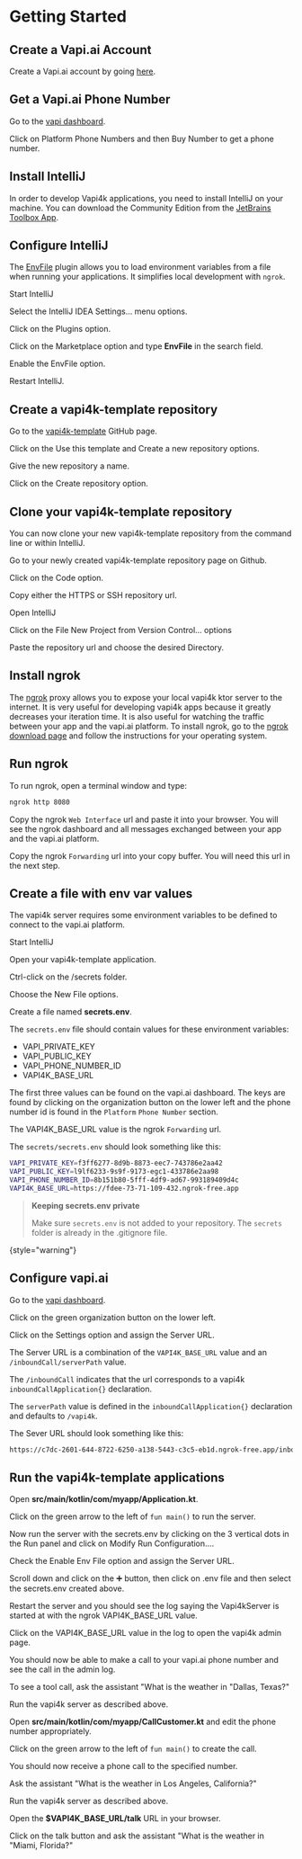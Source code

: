 <show-structure depth="1"/>

# Getting Started

## Create a Vapi.ai Account

Create a Vapi.ai account by going [here](https://dashboard.vapi.ai).

## Get a Vapi.ai Phone Number

<procedure>
    <step>
        <p>Go to the <a href = "https://dashboard.vapi.ai">vapi dashboard</a>.</p>
    </step>
    <step>
        <p>Click on <shortcut>Platform</shortcut> <shortcut>Phone Numbers</shortcut> and then
            <shortcut>Buy Number</shortcut> to get a phone number.</p>
    </step>
</procedure>

## Install IntelliJ

In order to develop Vapi4k applications, you need to install IntelliJ on your machine.
You can download the Community Edition from the [JetBrains Toolbox App](https://www.jetbrains.com/toolbox-app/).

## Configure IntelliJ

The [EnvFile](https://plugins.jetbrains.com/plugin/7861-envfile) plugin allows you to load environment variables from a
file when running your applications. It simplifies
local development with `ngrok`.

<procedure title="Install the EnvFile plugin">
    <step>
        <p>Start IntelliJ</p>
    </step>
    <step>
        <p>Select the <shortcut>IntelliJ IDEA</shortcut> <shortcut>Settings...</shortcut> menu options.</p>
    </step>
    <step>
        <p>Click on the <shortcut>Plugins</shortcut> option. </p>
    </step>
    <step>
        <p>Click on the <shortcut>Marketplace</shortcut> option and type <b>EnvFile</b> in the search field. </p>
    </step>
    <step>
        <p>Enable the <shortcut>EnvFile</shortcut> option.</p>
    </step>
    <step>
        <p>Restart IntelliJ.</p>
    </step>
</procedure>

## Create a vapi4k-template repository

<procedure title="">
    <step>
        <p>Go to the <a href = "https://github.com/pambrose/vapi4k-template">vapi4k-template</a> GitHub page.</p>
    </step>
    <step>
        <p>Click on the <shortcut>Use this template</shortcut> and <shortcut>Create a new repository</shortcut> options.</p>
    </step>
    <step>
        <p>Give the new repository a name.</p>
    </step>
    <step>
        <p>Click on the <shortcut>Create repository</shortcut> option.</p>
    </step>
</procedure>

## Clone your vapi4k-template repository

You can now clone your new vapi4k-template repository from the command line or within IntelliJ.

<procedure title="Clone your new vapi4k-template repository within IntelliJ">
    <step>
        <p>Go to your newly created vapi4k-template repository page on Github.</p>
    </step>
    <step>
        <p>Click on the <shortcut>Code</shortcut> option.</p>
    </step>
    <step>
        <p>Copy either the <shortcut>HTTPS</shortcut> or <shortcut>SSH</shortcut> repository url. </p>
    </step>
    <step>
        <p>Open IntelliJ</p>
    </step>
    <step>
        <p>Click on the <shortcut>File</shortcut> <shortcut>New</shortcut> <shortcut>Project from Version Control...</shortcut> options</p>
    </step>
    <step>
        <p>Paste the repository url and choose the desired <shortcut>Directory</shortcut>.</p>
    </step>
</procedure>

## Install ngrok

The [ngrok](https://ngrok.com/) proxy allows you to expose your local vapi4k ktor server to the internet.
It is very useful for developing vapi4k apps because it greatly decreases your iteration time.
It is also useful for watching the traffic between your app and the vapi.ai platform.
To install ngrok, go to the [ngrok download page](https://ngrok.com/download) and follow the instructions for
your operating system.

## Run ngrok

To run ngrok, open a terminal window and type:

```bash
ngrok http 8080
```

Copy the ngrok `Web Interface` url and paste it into your browser. You will see the ngrok dashboard and all messages
exchanged between your app and the vapi.ai platform.

Copy the ngrok `Forwarding` url into your copy buffer. You will need this url in the next step.

## Create a file with env var values

The vapi4k server requires some environment variables to be defined to connect to the vapi.ai platform.

<procedure title="Create a secrets.env file">
    <step>
        <p>Start IntelliJ</p>
    </step>
    <step>
        <p>Open your vapi4k-template application.</p>
    </step>
    <step>
        <p>Ctrl-click on the <shortcut>/secrets</shortcut> folder.</p>
    </step>
    <step>
        <p>Choose the <shortcut>New</shortcut> <shortcut>File</shortcut> options.</p>
    </step>
    <step>
        <p>Create a file named <b>secrets.env</b>.</p>
    </step>

The `secrets.env` file should contain values for these environment variables:

* VAPI_PRIVATE_KEY
* VAPI_PUBLIC_KEY
* VAPI_PHONE_NUMBER_ID
* VAPI4K_BASE_URL

The first three values can be found on the vapi.ai dashboard.
The keys are found by clicking on the organization button on the lower left
and the phone number id is found in the `Platform` `Phone Number` section.

The VAPI4K_BASE_URL value is the ngrok `Forwarding` url.

The `secrets/secrets.env` should look something like this:

```bash
VAPI_PRIVATE_KEY=f3ff6277-8d9b-8873-eec7-743786e2aa42
VAPI_PUBLIC_KEY=l9lf6233-9s9f-9173-egc1-433786e2aa98
VAPI_PHONE_NUMBER_ID=8b151b80-5fff-4df9-ad67-993189409d4c
VAPI4K_BASE_URL=https://fdee-73-71-109-432.ngrok-free.app
```

> **Keeping secrets.env private**
>
> Make sure `secrets.env` is not added to your repository. The `secrets` folder is already in the .gitignore file.
>
>
{style="warning"}

</procedure>

## Configure vapi.ai

<procedure title="">
    <step>
        <p>Go to the <a href = "https://dashboard.vapi.ai">vapi dashboard</a>.</p>
    </step>
    <step>
        <p>Click on the green organization button on the lower left.</p>
    </step>
    <step>
        <p>Click on the <shortcut>Settings</shortcut> option and assign the <shortcut>Server URL</shortcut>.</p>
    </step>

The <shortcut>Server URL</shortcut> is a combination of the `VAPI4K_BASE_URL` value and an `/inboundCall/serverPath`
value.

The `/inboundCall` indicates that the url corresponds to a vapi4k `inboundCallApplication{}` declaration.

The `serverPath` value is defined in the `inboundCallApplication{}` declaration and
defaults to `/vapi4k`.

The <shortcut>Sever URL</shortcut> should look something like this:

```bash
https://c7dc-2601-644-8722-6250-a138-5443-c3c5-eb1d.ngrok-free.app/inboundCall/vapi4k
```
</procedure>

## Run the vapi4k-template applications

<procedure title="Run the inbound call application">
    <step>
        <p>Open <b>src/main/kotlin/com/myapp/Application.kt</b>.</p>
    </step>
    <step>
        <p>Click on the green arrow to the left of <code>fun main()</code> to run the server.</p>
    </step>
    <step>
        <p>Now run the server with the secrets.env by clicking on the 3 vertical dots in the Run
          panel and click on <shortcut>Modify Run Configuration...</shortcut>.</p>
    </step>
    <step>
        <p>Check the <shortcut>Enable Env File</shortcut> option and assign the <shortcut>Server URL</shortcut>.</p>
    </step>
    <step>
        <p>Scroll down and click on the <shortcut>➕</shortcut> button, then click on <shortcut>.env file</shortcut>
          and then select the <shortcut>secrets.env</shortcut> created above.</p>
    </step>
    <step>
        <p>Restart the server and you should see the log saying the <shortcut>Vapi4kServer is started at</shortcut>
          with the ngrok VAPI4K_BASE_URL value.</p>
    </step>
    <step>
        <p>Click on the VAPI4K_BASE_URL value in the log to open the vapi4k admin page.</p>
    </step>
    <step>
        <p>You should now be able to make a call to your vapi.ai phone number and see the call in the admin log.</p>
    </step>
    <step>
        <p>To see a tool call, ask the assistant "What is the weather in "Dallas, Texas?"</p>
    </step>
</procedure>

<procedure title="Run the outbound call application">
    <step>
        <p>Run the vapi4k server as described above.</p>
    </step>
    <step>
        <p>Open <b>src/main/kotlin/com/myapp/CallCustomer.kt</b> and edit the phone number appropriately.</p>
    </step>
    <step>
        <p>Click on the green arrow to the left of <code>fun main()</code> to create the call.</p>
    </step>
    <step>
        <p>You should now receive a phone call to the specified number.</p>
    </step>
    <step>
        <p>Ask the assistant "What is the weather in Los Angeles, California?"</p>
    </step>
</procedure>

<procedure title="Run the web application">
    <step>
        <p>Run the vapi4k server as described above.</p>
    </step>
    <step>
        <p>Open the <b>$VAPI4K_BASE_URL/talk</b> URL in your browser.</p>
    </step>
    <step>
        <p>Click on the talk button and ask the assistant "What is the weather in "Miami, Florida?"</p>
    </step>
</procedure>


